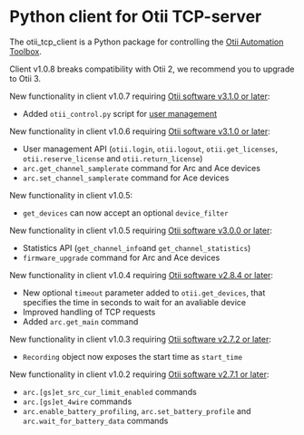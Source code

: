 # Python client for Otii TCP-server

The otii_tcp_client is a Python package for controlling the [Otii Automation Toolbox](https://www.qoitech.com/automation-toolbox/).

Client v1.0.8 breaks compatibility with Otii 2, we recommend you to upgrade to Otii 3.

New functionality in client v1.0.7 requiring [Otii software v3.1.0 or later](https://www.qoitech.com/download):

- Added `otii_control.py` script for [user management](https://www.qoitech.com/docs/user-manual/automation-toolbox/user-management)

New functionality in client v1.0.6 requiring [Otii software v3.1.0 or later](https://www.qoitech.com/download):

- User management API (`otii.login`, `otii.logout`, `otii.get_licenses`, `otii.reserve_license` and `otii.return_license`)
- `arc.get_channel_samplerate` command for Arc and Ace devices
- `arc.set_channel_samplerate` command for Ace devices

New functionality in client v1.0.5:

- `get_devices` can now accept an optional `device_filter`

New functionality in client v1.0.5 requiring [Otii software v3.0.0 or later](https://www.qoitech.com/download):

- Statistics API (`get_channel_info`and `get_channel_statistics`)
- `firmware_upgrade` command for Arc and Ace devices

New functionality in client v1.0.4 requiring [Otii software v2.8.4 or later](https://www.qoitech.com/download):

- New optional `timeout` parameter added to `otii.get_devices`, that specifies the time in seconds to wait for an avaliable device
- Improved handling of TCP requests
- Added `arc.get_main` command

New functionality in client v1.0.3 requiring [Otii software v2.7.2 or later](https://www.qoitech.com/download):

- `Recording` object now exposes the start time as `start_time`

New functionality in client v1.0.2 requiring [Otii software v2.7.1 or later](https://www.qoitech.com/download):

- `arc.[gs]et_src_cur_limit_enabled` commands
- `arc.[gs]et_4wire` commands
- `arc.enable_battery_profiling`, `arc.set_battery_profile` and `arc.wait_for_battery_data` commands
